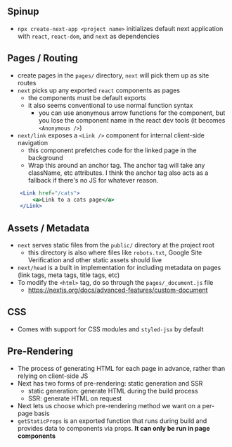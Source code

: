 ## Spinup

- `npx create-next-app <project name>` initializes default next application with `react`, `react-dom`, and `next` as dependencies

## Pages / Routing

- create pages in the `pages/` directory, `next` will pick them up as site routes
- `next` picks up any exported `react` components as pages
	- the components must be default exports
	- it also seems conventional to use normal function syntax
		- you can use anonymous arrow functions for the component, but you lose the component name in the react dev tools (it becomes `<Anonymous />`)
- `next/link` exposes a `<Link />` component for internal client-side navigation
	- this component prefetches code for the linked page in the background
	- Wrap this around an anchor tag. The anchor tag will take any className, etc attributes. I think the anchor tag also acts as a fallback if there's no JS for whatever reason.
```jsx
	<Link href="/cats">
		<a>Link to a cats page</a>
	</Link>
```

## Assets / Metadata

- `next` serves static files from the `public/` directory at the project root
	- this directory is also where files like `robots.txt`, Google Site Verification and other static assets should live
- `next/head` is a built in implementation for including metadata on pages (link tags, meta tags, title tags, etc)
- To modify the `<html>` tag, do so through the `pages/_document.js` file
	- https://nextjs.org/docs/advanced-features/custom-document

## CSS

- Comes with support for CSS modules and `styled-jsx` by default

## Pre-Rendering

- The process of generating HTML for each page in advance, rather than relying on client-side JS
- Next has two forms of pre-rendering: static generation and SSR
	- static generation: generate HTML during the build process
	- SSR: generate HTML on request
- Next lets us choose which pre-rendering method we want on a per-page basis
- `getStaticProps` is an exported function that runs during build and provides data to components via props. **It can only be run in page components**

 